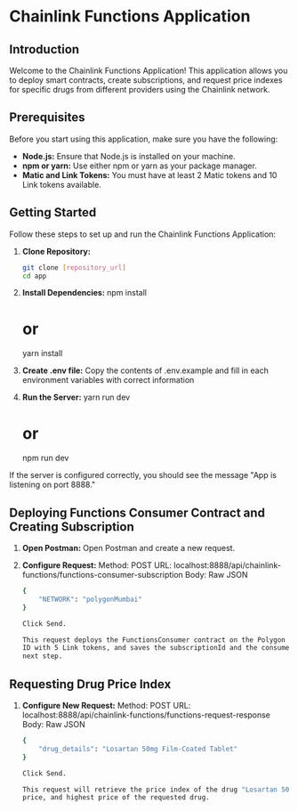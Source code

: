 # Chainlink Functions Application

## Introduction

Welcome to the Chainlink Functions Application! This application allows you to deploy smart contracts, create subscriptions, and request price indexes for specific drugs from different providers using the Chainlink network.

## Prerequisites

Before you start using this application, make sure you have the following:

- **Node.js:** Ensure that Node.js is installed on your machine.
- **npm or yarn:** Use either npm or yarn as your package manager.
- **Matic and Link Tokens:** You must have at least 2 Matic tokens and 10 Link tokens available.

## Getting Started

Follow these steps to set up and run the Chainlink Functions Application:

1. **Clone Repository:**
   ```bash
   git clone [repository_url]
   cd app

2. **Install Dependencies:**
    npm install
    # or
    yarn install

3. **Create .env file:**
    Copy the contents of .env.example and fill in each environment variables with correct information

3. **Run the Server:**
    yarn run dev
    # or
    npm run dev

If the server is configured correctly, you should see the message "App is listening on port 8888."

## Deploying Functions Consumer Contract and Creating Subscription

1. **Open Postman:**
    Open Postman and create a new request.

2. **Configure Request:**
    Method: POST
    URL: localhost:8888/api/chainlink-functions/functions-consumer-subscription
    Body: Raw JSON

    ```bash
    {
        "NETWORK": "polygonMumbai"
    }

    Click Send.
    
    This request deploys the FunctionsConsumer contract on the Polygon Mumbai network, creates a Subscription Manager at Chainlink, funds the subscription
    ID with 5 Link tokens, and saves the subscriptionId and the consumerAddress locally. Once the request is successful (status code 200), proceed to the
    next step.

## Requesting Drug Price Index

1. **Configure New Request:**
    Method: POST
    URL: localhost:8888/api/chainlink-functions/functions-request-response
    Body: Raw JSON

    ```bash
    {
        "drug_details": "Losartan 50mg Film-Coated Tablet"
    }

    Click Send.
    
    This request will retrieve the price index of the drug "Losartan 50mg Film-Coated Tablet" from different providers, providing the lowest price, median
    price, and highest price of the requested drug.




